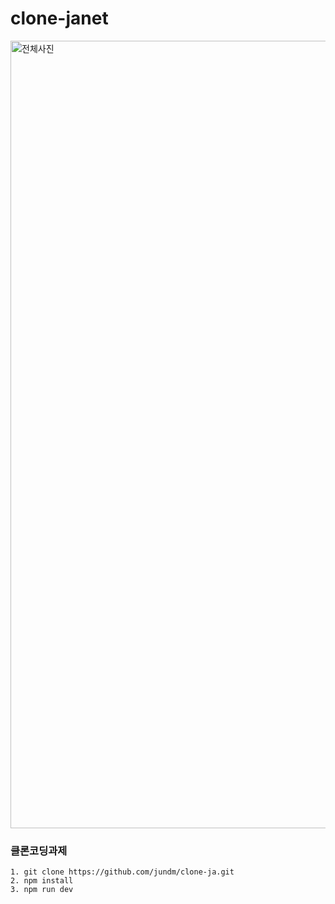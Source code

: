 # clone-janet
<img width="1260" alt="전체사진" src="https://user-images.githubusercontent.com/80582578/173243168-733fd656-897f-4025-8077-27e0f32fc28e.png">


### 클론코딩과제

``` 
1. git clone https://github.com/jundm/clone-ja.git
2. npm install
3. npm run dev
```
